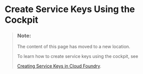 <!-- loiocdf4f200db3e4c248fa67401937b2f78 -->

# Create Service Keys Using the Cockpit

> ### Note:  
> The content of this page has moved to a new location.
> 
> To learn how to create service keys using the cockpit, see
> 
> [Creating Service Keys in Cloud Foundry](https://help.sap.com/viewer/09cc82baadc542a688176dce601398de/Cloud/en-US/6fcac08409db4b0f9ad55a6acd4d31c5.html).

